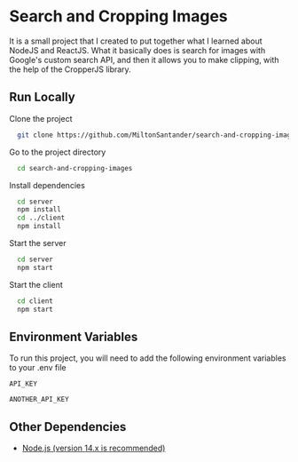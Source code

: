 
# Search and Cropping Images

It is a small project that I created to put together what I learned about NodeJS and ReactJS. What it basically does is search for images with Google's custom search API, and then it allows you to make clipping, with the help of the CropperJS library.


## Run Locally

Clone the project

```bash
  git clone https://github.com/MiltonSantander/search-and-cropping-images.git
```

Go to the project directory

```bash
  cd search-and-cropping-images
```

Install dependencies

```bash
  cd server
  npm install
  cd ../client
  npm install
```

Start the server

```bash
  cd server
  npm start
```

Start the client

```bash
  cd client
  npm start
```

## Environment Variables

To run this project, you will need to add the following environment variables to your .env file

`API_KEY`

`ANOTHER_API_KEY`


## Other Dependencies
* [Node.js (version 14.x is recommended)](https://nodejs.org/en/)